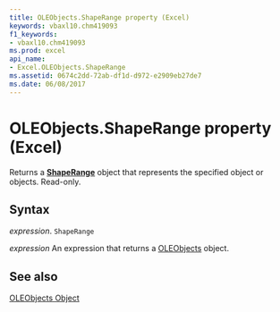 ```yaml
---
title: OLEObjects.ShapeRange property (Excel)
keywords: vbaxl10.chm419093
f1_keywords:
- vbaxl10.chm419093
ms.prod: excel
api_name:
- Excel.OLEObjects.ShapeRange
ms.assetid: 0674c2dd-72ab-df1d-d972-e2909eb27de7
ms.date: 06/08/2017
---
```



# OLEObjects.ShapeRange property (Excel)

Returns a  **[ShapeRange](Excel.ShapeRange.md)** object that represents the specified object or objects. Read-only.


## Syntax

 _expression_. `ShapeRange`

 _expression_ An expression that returns a [OLEObjects](Excel.OLEObjects.md) object.


## See also


[OLEObjects Object](Excel.OLEObjects.md)

